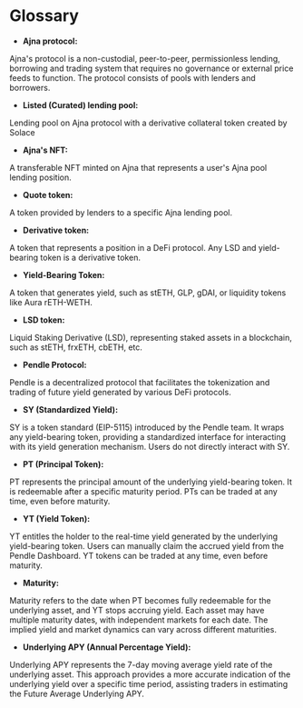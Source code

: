 # Glossary

* **Ajna protocol:**

Ajna's protocol is a non-custodial, peer-to-peer, permissionless lending, borrowing and trading system that requires no governance or external price feeds to function. The protocol consists of pools with lenders and borrowers.

* **Listed (Curated) lending pool:**

Lending pool on Ajna protocol with a derivative collateral token created by Solace

* **Ajna's NFT:**

A transferable NFT minted on Ajna that represents a user's Ajna pool lending position.

* **Quote token:**

A token provided by lenders to a specific Ajna lending pool.

* **Derivative token:**

A token that represents a position in a DeFi protocol. Any LSD and yield-bearing token is a derivative token.

* **Yield-Bearing Token:**

A token that generates yield, such as stETH, GLP, gDAI, or liquidity tokens like Aura rETH-WETH.

* **LSD token:**

Liquid Staking Derivative (LSD), representing staked assets in a blockchain, such as stETH, frxETH, cbETH, etc.

* **Pendle Protocol:**

Pendle is a decentralized protocol that facilitates the tokenization and trading of future yield generated by various DeFi protocols.

* **SY (Standardized Yield):**

SY is a token standard (EIP-5115) introduced by the Pendle team. It wraps any yield-bearing token, providing a standardized interface for interacting with its yield generation mechanism. Users do not directly interact with SY.

* **PT (Principal Token):**

PT represents the principal amount of the underlying yield-bearing token. It is redeemable after a specific maturity period. PTs can be traded at any time, even before maturity.

* **YT (Yield Token):**

YT entitles the holder to the real-time yield generated by the underlying yield-bearing token. Users can manually claim the accrued yield from the Pendle Dashboard. YT tokens can be traded at any time, even before maturity.

* **Maturity:**

Maturity refers to the date when PT becomes fully redeemable for the underlying asset, and YT stops accruing yield. Each asset may have multiple maturity dates, with independent markets for each date. The implied yield and market dynamics can vary across different maturities.

* **Underlying APY (Annual Percentage Yield):**

Underlying APY represents the 7-day moving average yield rate of the underlying asset. This approach provides a more accurate indication of the underlying yield over a specific time period, assisting traders in estimating the Future Average Underlying APY.
